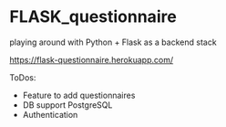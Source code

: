 # FLASK_questionnaire
playing around with Python + Flask as a backend stack

https://flask-questionnaire.herokuapp.com/

ToDos:
- Feature to add questionnaires
- DB support PostgreSQL
- Authentication

